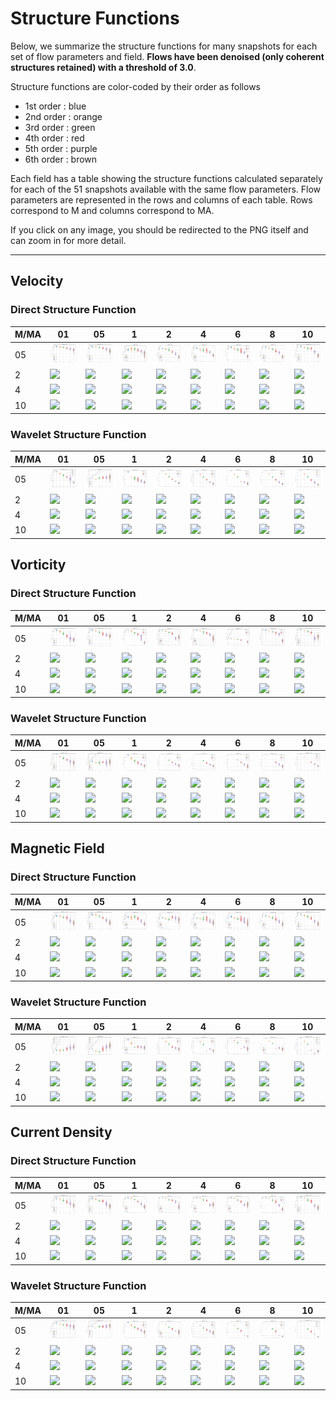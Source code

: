 # Structure Functions

Below, we summarize the structure functions for many snapshots for each set of flow parameters and field.
**Flows have been denoised (only coherent structures retained) with a threshold of 3.0**.

Structure functions are color-coded by their order as follows

  * 1st order : blue
  * 2nd order : orange
  * 3rd order : green
  * 4th order : red
  * 5th order : purple
  * 6th order : brown

Each field has a table showing the structure functions calculated separately for each of the 51 snapshots available with the same flow parameters.
Flow parameters are represented in the rows and columns of each table.
Rows correspond to M and columns correspond to MA.

If you click on any image, you should be redirected to the PNG itself and can zoom in for more detail.

---

## Velocity

### Direct Structure Function

|M/MA| 01 | 05 | 1 | 2 | 4 | 6 | 8 | 10 |
|----|----|----|---|---|---|---|---|----|
| 05 |<img src="M05MA01/w4t-plot-structure-function-ansatz-violin-032_M05MA01_avrg_vel_dsf_denoise-03d00.png">|<img src="M05MA05/w4t-plot-structure-function-ansatz-violin-032_M05MA05_avrg_vel_dsf_denoise-03d00.png">|<img src="M05MA1/w4t-plot-structure-function-ansatz-violin-032_M05MA1_avrg_vel_dsf_denoise-03d00.png">|<img src="M05MA2/w4t-plot-structure-function-ansatz-violin-032_M05MA2_avrg_vel_dsf_denoise-03d00.png">|<img src="M05MA4/w4t-plot-structure-function-ansatz-violin-032_M05MA4_avrg_vel_dsf_denoise-03d00.png">|<img src="M05MA6/w4t-plot-structure-function-ansatz-violin-032_M05MA6_avrg_vel_dsf_denoise-03d00.png">|<img src="M05MA8/w4t-plot-structure-function-ansatz-violin-032_M05MA8_avrg_vel_dsf_denoise-03d00.png">|<img src="M05MA10/w4t-plot-structure-function-ansatz-violin-032_M05MA10_avrg_vel_dsf_denoise-03d00.png">|
| 2  |<img src="M2MA01/w4t-plot-structure-function-ansatz-violin-032_M2MA01_avrg_vel_dsf_denoise-03d00.png">|<img src="M2MA05/w4t-plot-structure-function-ansatz-violin-032_M2MA05_avrg_vel_dsf_denoise-03d00.png">|<img src="M2MA1/w4t-plot-structure-function-ansatz-violin-032_M2MA1_avrg_vel_dsf_denoise-03d00.png">|<img src="M2MA2/w4t-plot-structure-function-ansatz-violin-032_M2MA2_avrg_vel_dsf_denoise-03d00.png">|<img src="M2MA4/w4t-plot-structure-function-ansatz-violin-032_M2MA4_avrg_vel_dsf_denoise-03d00.png">|<img src="M2MA6/w4t-plot-structure-function-ansatz-violin-032_M2MA6_avrg_vel_dsf_denoise-03d00.png">|<img src="M2MA8/w4t-plot-structure-function-ansatz-violin-032_M2MA8_avrg_vel_dsf_denoise-03d00.png">|<img src="M2MA10/w4t-plot-structure-function-ansatz-violin-032_M2MA10_avrg_vel_dsf_denoise-03d00.png">|
| 4  |<img src="M4MA01/w4t-plot-structure-function-ansatz-violin-032_M4MA01_avrg_vel_dsf_denoise-03d00.png">|<img src="M4MA05/w4t-plot-structure-function-ansatz-violin-032_M4MA05_avrg_vel_dsf_denoise-03d00.png">|<img src="M4MA1/w4t-plot-structure-function-ansatz-violin-032_M4MA1_avrg_vel_dsf_denoise-03d00.png">|<img src="M4MA2/w4t-plot-structure-function-ansatz-violin-032_M4MA2_avrg_vel_dsf_denoise-03d00.png">|<img src="M4MA4/w4t-plot-structure-function-ansatz-violin-032_M4MA4_avrg_vel_dsf_denoise-03d00.png">|<img src="M4MA6/w4t-plot-structure-function-ansatz-violin-032_M4MA6_avrg_vel_dsf_denoise-03d00.png">|<img src="M4MA8/w4t-plot-structure-function-ansatz-violin-032_M4MA8_avrg_vel_dsf_denoise-03d00.png">|<img src="M4MA10/w4t-plot-structure-function-ansatz-violin-032_M4MA10_avrg_vel_dsf_denoise-03d00.png">|
| 10 |<img src="M10MA01/w4t-plot-structure-function-ansatz-violin-032_M10MA01_avrg_vel_dsf_denoise-03d00.png">|<img src="M10MA05/w4t-plot-structure-function-ansatz-violin-032_M10MA05_avrg_vel_dsf_denoise-03d00.png">|<img src="M10MA1/w4t-plot-structure-function-ansatz-violin-032_M10MA1_avrg_vel_dsf_denoise-03d00.png">|<img src="M10MA2/w4t-plot-structure-function-ansatz-violin-032_M10MA2_avrg_vel_dsf_denoise-03d00.png">|<img src="M10MA4/w4t-plot-structure-function-ansatz-violin-032_M10MA4_avrg_vel_dsf_denoise-03d00.png">|<img src="M10MA6/w4t-plot-structure-function-ansatz-violin-032_M10MA6_avrg_vel_dsf_denoise-03d00.png">|<img src="M10MA8/w4t-plot-structure-function-ansatz-violin-032_M10MA8_avrg_vel_dsf_denoise-03d00.png">|<img src="M10MA10/w4t-plot-structure-function-ansatz-violin-032_M10MA10_avrg_vel_dsf_denoise-03d00.png">|

### Wavelet Structure Function

|M/MA| 01 | 05 | 1 | 2 | 4 | 6 | 8 | 10 |
|----|----|----|---|---|---|---|---|----|
| 05 |<img src="M05MA01/w4t-plot-structure-function-ansatz-violin-032_M05MA01_avrg_vel_wsf_denoise-03d00.png">|<img src="M05MA05/w4t-plot-structure-function-ansatz-violin-032_M05MA05_avrg_vel_wsf_denoise-03d00.png">|<img src="M05MA1/w4t-plot-structure-function-ansatz-violin-032_M05MA1_avrg_vel_wsf_denoise-03d00.png">|<img src="M05MA2/w4t-plot-structure-function-ansatz-violin-032_M05MA2_avrg_vel_wsf_denoise-03d00.png">|<img src="M05MA4/w4t-plot-structure-function-ansatz-violin-032_M05MA4_avrg_vel_wsf_denoise-03d00.png">|<img src="M05MA6/w4t-plot-structure-function-ansatz-violin-032_M05MA6_avrg_vel_wsf_denoise-03d00.png">|<img src="M05MA8/w4t-plot-structure-function-ansatz-violin-032_M05MA8_avrg_vel_wsf_denoise-03d00.png">|<img src="M05MA10/w4t-plot-structure-function-ansatz-violin-032_M05MA10_avrg_vel_wsf_denoise-03d00.png">|
| 2  |<img src="M2MA01/w4t-plot-structure-function-ansatz-violin-032_M2MA01_avrg_vel_wsf_denoise-03d00.png">|<img src="M2MA05/w4t-plot-structure-function-ansatz-violin-032_M2MA05_avrg_vel_wsf_denoise-03d00.png">|<img src="M2MA1/w4t-plot-structure-function-ansatz-violin-032_M2MA1_avrg_vel_wsf_denoise-03d00.png">|<img src="M2MA2/w4t-plot-structure-function-ansatz-violin-032_M2MA2_avrg_vel_wsf_denoise-03d00.png">|<img src="M2MA4/w4t-plot-structure-function-ansatz-violin-032_M2MA4_avrg_vel_wsf_denoise-03d00.png">|<img src="M2MA6/w4t-plot-structure-function-ansatz-violin-032_M2MA6_avrg_vel_wsf_denoise-03d00.png">|<img src="M2MA8/w4t-plot-structure-function-ansatz-violin-032_M2MA8_avrg_vel_wsf_denoise-03d00.png">|<img src="M2MA10/w4t-plot-structure-function-ansatz-violin-032_M2MA10_avrg_vel_wsf_denoise-03d00.png">|
| 4  |<img src="M4MA01/w4t-plot-structure-function-ansatz-violin-032_M4MA01_avrg_vel_wsf_denoise-03d00.png">|<img src="M4MA05/w4t-plot-structure-function-ansatz-violin-032_M4MA05_avrg_vel_wsf_denoise-03d00.png">|<img src="M4MA1/w4t-plot-structure-function-ansatz-violin-032_M4MA1_avrg_vel_wsf_denoise-03d00.png">|<img src="M4MA2/w4t-plot-structure-function-ansatz-violin-032_M4MA2_avrg_vel_wsf_denoise-03d00.png">|<img src="M4MA4/w4t-plot-structure-function-ansatz-violin-032_M4MA4_avrg_vel_wsf_denoise-03d00.png">|<img src="M4MA6/w4t-plot-structure-function-ansatz-violin-032_M4MA6_avrg_vel_wsf_denoise-03d00.png">|<img src="M4MA8/w4t-plot-structure-function-ansatz-violin-032_M4MA8_avrg_vel_wsf_denoise-03d00.png">|<img src="M4MA10/w4t-plot-structure-function-ansatz-violin-032_M4MA10_avrg_vel_wsf_denoise-03d00.png">|
| 10 |<img src="M10MA01/w4t-plot-structure-function-ansatz-violin-032_M10MA01_avrg_vel_wsf_denoise-03d00.png">|<img src="M10MA05/w4t-plot-structure-function-ansatz-violin-032_M10MA05_avrg_vel_wsf_denoise-03d00.png">|<img src="M10MA1/w4t-plot-structure-function-ansatz-violin-032_M10MA1_avrg_vel_wsf_denoise-03d00.png">|<img src="M10MA2/w4t-plot-structure-function-ansatz-violin-032_M10MA2_avrg_vel_wsf_denoise-03d00.png">|<img src="M10MA4/w4t-plot-structure-function-ansatz-violin-032_M10MA4_avrg_vel_wsf_denoise-03d00.png">|<img src="M10MA6/w4t-plot-structure-function-ansatz-violin-032_M10MA6_avrg_vel_wsf_denoise-03d00.png">|<img src="M10MA8/w4t-plot-structure-function-ansatz-violin-032_M10MA8_avrg_vel_wsf_denoise-03d00.png">|<img src="M10MA10/w4t-plot-structure-function-ansatz-violin-032_M10MA10_avrg_vel_wsf_denoise-03d00.png">|

## Vorticity

### Direct Structure Function

|M/MA| 01 | 05 | 1 | 2 | 4 | 6 | 8 | 10 |
|----|----|----|---|---|---|---|---|----|
| 05 |<img src="M05MA01/w4t-plot-structure-function-ansatz-violin-032_M05MA01_avrg_vort_dsf_denoise-03d00.png">|<img src="M05MA05/w4t-plot-structure-function-ansatz-violin-032_M05MA05_avrg_vort_dsf_denoise-03d00.png">|<img src="M05MA1/w4t-plot-structure-function-ansatz-violin-032_M05MA1_avrg_vort_dsf_denoise-03d00.png">|<img src="M05MA2/w4t-plot-structure-function-ansatz-violin-032_M05MA2_avrg_vort_dsf_denoise-03d00.png">|<img src="M05MA4/w4t-plot-structure-function-ansatz-violin-032_M05MA4_avrg_vort_dsf_denoise-03d00.png">|<img src="M05MA6/w4t-plot-structure-function-ansatz-violin-032_M05MA6_avrg_vort_dsf_denoise-03d00.png">|<img src="M05MA8/w4t-plot-structure-function-ansatz-violin-032_M05MA8_avrg_vort_dsf_denoise-03d00.png">|<img src="M05MA10/w4t-plot-structure-function-ansatz-violin-032_M05MA10_avrg_vort_dsf_denoise-03d00.png">|
| 2  |<img src="M2MA01/w4t-plot-structure-function-ansatz-violin-032_M2MA01_avrg_vort_dsf_denoise-03d00.png">|<img src="M2MA05/w4t-plot-structure-function-ansatz-violin-032_M2MA05_avrg_vort_dsf_denoise-03d00.png">|<img src="M2MA1/w4t-plot-structure-function-ansatz-violin-032_M2MA1_avrg_vort_dsf_denoise-03d00.png">|<img src="M2MA2/w4t-plot-structure-function-ansatz-violin-032_M2MA2_avrg_vort_dsf_denoise-03d00.png">|<img src="M2MA4/w4t-plot-structure-function-ansatz-violin-032_M2MA4_avrg_vort_dsf_denoise-03d00.png">|<img src="M2MA6/w4t-plot-structure-function-ansatz-violin-032_M2MA6_avrg_vort_dsf_denoise-03d00.png">|<img src="M2MA8/w4t-plot-structure-function-ansatz-violin-032_M2MA8_avrg_vort_dsf_denoise-03d00.png">|<img src="M2MA10/w4t-plot-structure-function-ansatz-violin-032_M2MA10_avrg_vort_dsf_denoise-03d00.png">|
| 4  |<img src="M4MA01/w4t-plot-structure-function-ansatz-violin-032_M4MA01_avrg_vort_dsf_denoise-03d00.png">|<img src="M4MA05/w4t-plot-structure-function-ansatz-violin-032_M4MA05_avrg_vort_dsf_denoise-03d00.png">|<img src="M4MA1/w4t-plot-structure-function-ansatz-violin-032_M4MA1_avrg_vort_dsf_denoise-03d00.png">|<img src="M4MA2/w4t-plot-structure-function-ansatz-violin-032_M4MA2_avrg_vort_dsf_denoise-03d00.png">|<img src="M4MA4/w4t-plot-structure-function-ansatz-violin-032_M4MA4_avrg_vort_dsf_denoise-03d00.png">|<img src="M4MA6/w4t-plot-structure-function-ansatz-violin-032_M4MA6_avrg_vort_dsf_denoise-03d00.png">|<img src="M4MA8/w4t-plot-structure-function-ansatz-violin-032_M4MA8_avrg_vort_dsf_denoise-03d00.png">|<img src="M4MA10/w4t-plot-structure-function-ansatz-violin-032_M4MA10_avrg_vort_dsf_denoise-03d00.png">|
| 10 |<img src="M10MA01/w4t-plot-structure-function-ansatz-violin-032_M10MA01_avrg_vort_dsf_denoise-03d00.png">|<img src="M10MA05/w4t-plot-structure-function-ansatz-violin-032_M10MA05_avrg_vort_dsf_denoise-03d00.png">|<img src="M10MA1/w4t-plot-structure-function-ansatz-violin-032_M10MA1_avrg_vort_dsf_denoise-03d00.png">|<img src="M10MA2/w4t-plot-structure-function-ansatz-violin-032_M10MA2_avrg_vort_dsf_denoise-03d00.png">|<img src="M10MA4/w4t-plot-structure-function-ansatz-violin-032_M10MA4_avrg_vort_dsf_denoise-03d00.png">|<img src="M10MA6/w4t-plot-structure-function-ansatz-violin-032_M10MA6_avrg_vort_dsf_denoise-03d00.png">|<img src="M10MA8/w4t-plot-structure-function-ansatz-violin-032_M10MA8_avrg_vort_dsf_denoise-03d00.png">|<img src="M10MA10/w4t-plot-structure-function-ansatz-violin-032_M10MA10_avrg_vort_dsf_denoise-03d00.png">|

### Wavelet Structure Function

|M/MA| 01 | 05 | 1 | 2 | 4 | 6 | 8 | 10 |
|----|----|----|---|---|---|---|---|----|
| 05 |<img src="M05MA01/w4t-plot-structure-function-ansatz-violin-032_M05MA01_avrg_vort_wsf_denoise-03d00.png">|<img src="M05MA05/w4t-plot-structure-function-ansatz-violin-032_M05MA05_avrg_vort_wsf_denoise-03d00.png">|<img src="M05MA1/w4t-plot-structure-function-ansatz-violin-032_M05MA1_avrg_vort_wsf_denoise-03d00.png">|<img src="M05MA2/w4t-plot-structure-function-ansatz-violin-032_M05MA2_avrg_vort_wsf_denoise-03d00.png">|<img src="M05MA4/w4t-plot-structure-function-ansatz-violin-032_M05MA4_avrg_vort_wsf_denoise-03d00.png">|<img src="M05MA6/w4t-plot-structure-function-ansatz-violin-032_M05MA6_avrg_vort_wsf_denoise-03d00.png">|<img src="M05MA8/w4t-plot-structure-function-ansatz-violin-032_M05MA8_avrg_vort_wsf_denoise-03d00.png">|<img src="M05MA10/w4t-plot-structure-function-ansatz-violin-032_M05MA10_avrg_vort_wsf_denoise-03d00.png">|
| 2  |<img src="M2MA01/w4t-plot-structure-function-ansatz-violin-032_M2MA01_avrg_vort_wsf_denoise-03d00.png">|<img src="M2MA05/w4t-plot-structure-function-ansatz-violin-032_M2MA05_avrg_vort_wsf_denoise-03d00.png">|<img src="M2MA1/w4t-plot-structure-function-ansatz-violin-032_M2MA1_avrg_vort_wsf_denoise-03d00.png">|<img src="M2MA2/w4t-plot-structure-function-ansatz-violin-032_M2MA2_avrg_vort_wsf_denoise-03d00.png">|<img src="M2MA4/w4t-plot-structure-function-ansatz-violin-032_M2MA4_avrg_vort_wsf_denoise-03d00.png">|<img src="M2MA6/w4t-plot-structure-function-ansatz-violin-032_M2MA6_avrg_vort_wsf_denoise-03d00.png">|<img src="M2MA8/w4t-plot-structure-function-ansatz-violin-032_M2MA8_avrg_vort_wsf_denoise-03d00.png">|<img src="M2MA10/w4t-plot-structure-function-ansatz-violin-032_M2MA10_avrg_vort_wsf_denoise-03d00.png">|
| 4  |<img src="M4MA01/w4t-plot-structure-function-ansatz-violin-032_M4MA01_avrg_vort_wsf_denoise-03d00.png">|<img src="M4MA05/w4t-plot-structure-function-ansatz-violin-032_M4MA05_avrg_vort_wsf_denoise-03d00.png">|<img src="M4MA1/w4t-plot-structure-function-ansatz-violin-032_M4MA1_avrg_vort_wsf_denoise-03d00.png">|<img src="M4MA2/w4t-plot-structure-function-ansatz-violin-032_M4MA2_avrg_vort_wsf_denoise-03d00.png">|<img src="M4MA4/w4t-plot-structure-function-ansatz-violin-032_M4MA4_avrg_vort_wsf_denoise-03d00.png">|<img src="M4MA6/w4t-plot-structure-function-ansatz-violin-032_M4MA6_avrg_vort_wsf_denoise-03d00.png">|<img src="M4MA8/w4t-plot-structure-function-ansatz-violin-032_M4MA8_avrg_vort_wsf_denoise-03d00.png">|<img src="M4MA10/w4t-plot-structure-function-ansatz-violin-032_M4MA10_avrg_vort_wsf_denoise-03d00.png">|
| 10 |<img src="M10MA01/w4t-plot-structure-function-ansatz-violin-032_M10MA01_avrg_vort_wsf_denoise-03d00.png">|<img src="M10MA05/w4t-plot-structure-function-ansatz-violin-032_M10MA05_avrg_vort_wsf_denoise-03d00.png">|<img src="M10MA1/w4t-plot-structure-function-ansatz-violin-032_M10MA1_avrg_vort_wsf_denoise-03d00.png">|<img src="M10MA2/w4t-plot-structure-function-ansatz-violin-032_M10MA2_avrg_vort_wsf_denoise-03d00.png">|<img src="M10MA4/w4t-plot-structure-function-ansatz-violin-032_M10MA4_avrg_vort_wsf_denoise-03d00.png">|<img src="M10MA6/w4t-plot-structure-function-ansatz-violin-032_M10MA6_avrg_vort_wsf_denoise-03d00.png">|<img src="M10MA8/w4t-plot-structure-function-ansatz-violin-032_M10MA8_avrg_vort_wsf_denoise-03d00.png">|<img src="M10MA10/w4t-plot-structure-function-ansatz-violin-032_M10MA10_avrg_vort_wsf_denoise-03d00.png">|

## Magnetic Field

### Direct Structure Function

|M/MA| 01 | 05 | 1 | 2 | 4 | 6 | 8 | 10 |
|----|----|----|---|---|---|---|---|----|
| 05 |<img src="M05MA01/w4t-plot-structure-function-ansatz-violin-032_M05MA01_avrg_mag_dsf_denoise-03d00.png">|<img src="M05MA05/w4t-plot-structure-function-ansatz-violin-032_M05MA05_avrg_mag_dsf_denoise-03d00.png">|<img src="M05MA1/w4t-plot-structure-function-ansatz-violin-032_M05MA1_avrg_mag_dsf_denoise-03d00.png">|<img src="M05MA2/w4t-plot-structure-function-ansatz-violin-032_M05MA2_avrg_mag_dsf_denoise-03d00.png">|<img src="M05MA4/w4t-plot-structure-function-ansatz-violin-032_M05MA4_avrg_mag_dsf_denoise-03d00.png">|<img src="M05MA6/w4t-plot-structure-function-ansatz-violin-032_M05MA6_avrg_mag_dsf_denoise-03d00.png">|<img src="M05MA8/w4t-plot-structure-function-ansatz-violin-032_M05MA8_avrg_mag_dsf_denoise-03d00.png">|<img src="M05MA10/w4t-plot-structure-function-ansatz-violin-032_M05MA10_avrg_mag_dsf_denoise-03d00.png">|
| 2  |<img src="M2MA01/w4t-plot-structure-function-ansatz-violin-032_M2MA01_avrg_mag_dsf_denoise-03d00.png">|<img src="M2MA05/w4t-plot-structure-function-ansatz-violin-032_M2MA05_avrg_mag_dsf_denoise-03d00.png">|<img src="M2MA1/w4t-plot-structure-function-ansatz-violin-032_M2MA1_avrg_mag_dsf_denoise-03d00.png">|<img src="M2MA2/w4t-plot-structure-function-ansatz-violin-032_M2MA2_avrg_mag_dsf_denoise-03d00.png">|<img src="M2MA4/w4t-plot-structure-function-ansatz-violin-032_M2MA4_avrg_mag_dsf_denoise-03d00.png">|<img src="M2MA6/w4t-plot-structure-function-ansatz-violin-032_M2MA6_avrg_mag_dsf_denoise-03d00.png">|<img src="M2MA8/w4t-plot-structure-function-ansatz-violin-032_M2MA8_avrg_mag_dsf_denoise-03d00.png">|<img src="M2MA10/w4t-plot-structure-function-ansatz-violin-032_M2MA10_avrg_mag_dsf_denoise-03d00.png">|
| 4  |<img src="M4MA01/w4t-plot-structure-function-ansatz-violin-032_M4MA01_avrg_mag_dsf_denoise-03d00.png">|<img src="M4MA05/w4t-plot-structure-function-ansatz-violin-032_M4MA05_avrg_mag_dsf_denoise-03d00.png">|<img src="M4MA1/w4t-plot-structure-function-ansatz-violin-032_M4MA1_avrg_mag_dsf_denoise-03d00.png">|<img src="M4MA2/w4t-plot-structure-function-ansatz-violin-032_M4MA2_avrg_mag_dsf_denoise-03d00.png">|<img src="M4MA4/w4t-plot-structure-function-ansatz-violin-032_M4MA4_avrg_mag_dsf_denoise-03d00.png">|<img src="M4MA6/w4t-plot-structure-function-ansatz-violin-032_M4MA6_avrg_mag_dsf_denoise-03d00.png">|<img src="M4MA8/w4t-plot-structure-function-ansatz-violin-032_M4MA8_avrg_mag_dsf_denoise-03d00.png">|<img src="M4MA10/w4t-plot-structure-function-ansatz-violin-032_M4MA10_avrg_mag_dsf_denoise-03d00.png">|
| 10 |<img src="M10MA01/w4t-plot-structure-function-ansatz-violin-032_M10MA01_avrg_mag_dsf_denoise-03d00.png">|<img src="M10MA05/w4t-plot-structure-function-ansatz-violin-032_M10MA05_avrg_mag_dsf_denoise-03d00.png">|<img src="M10MA1/w4t-plot-structure-function-ansatz-violin-032_M10MA1_avrg_mag_dsf_denoise-03d00.png">|<img src="M10MA2/w4t-plot-structure-function-ansatz-violin-032_M10MA2_avrg_mag_dsf_denoise-03d00.png">|<img src="M10MA4/w4t-plot-structure-function-ansatz-violin-032_M10MA4_avrg_mag_dsf_denoise-03d00.png">|<img src="M10MA6/w4t-plot-structure-function-ansatz-violin-032_M10MA6_avrg_mag_dsf_denoise-03d00.png">|<img src="M10MA8/w4t-plot-structure-function-ansatz-violin-032_M10MA8_avrg_mag_dsf_denoise-03d00.png">|<img src="M10MA10/w4t-plot-structure-function-ansatz-violin-032_M10MA10_avrg_mag_dsf_denoise-03d00.png">|

### Wavelet Structure Function

|M/MA| 01 | 05 | 1 | 2 | 4 | 6 | 8 | 10 |
|----|----|----|---|---|---|---|---|----|
| 05 |<img src="M05MA01/w4t-plot-structure-function-ansatz-violin-032_M05MA01_avrg_mag_wsf_denoise-03d00.png">|<img src="M05MA05/w4t-plot-structure-function-ansatz-violin-032_M05MA05_avrg_mag_wsf_denoise-03d00.png">|<img src="M05MA1/w4t-plot-structure-function-ansatz-violin-032_M05MA1_avrg_mag_wsf_denoise-03d00.png">|<img src="M05MA2/w4t-plot-structure-function-ansatz-violin-032_M05MA2_avrg_mag_wsf_denoise-03d00.png">|<img src="M05MA4/w4t-plot-structure-function-ansatz-violin-032_M05MA4_avrg_mag_wsf_denoise-03d00.png">|<img src="M05MA6/w4t-plot-structure-function-ansatz-violin-032_M05MA6_avrg_mag_wsf_denoise-03d00.png">|<img src="M05MA8/w4t-plot-structure-function-ansatz-violin-032_M05MA8_avrg_mag_wsf_denoise-03d00.png">|<img src="M05MA10/w4t-plot-structure-function-ansatz-violin-032_M05MA10_avrg_mag_wsf_denoise-03d00.png">|
| 2  |<img src="M2MA01/w4t-plot-structure-function-ansatz-violin-032_M2MA01_avrg_mag_wsf_denoise-03d00.png">|<img src="M2MA05/w4t-plot-structure-function-ansatz-violin-032_M2MA05_avrg_mag_wsf_denoise-03d00.png">|<img src="M2MA1/w4t-plot-structure-function-ansatz-violin-032_M2MA1_avrg_mag_wsf_denoise-03d00.png">|<img src="M2MA2/w4t-plot-structure-function-ansatz-violin-032_M2MA2_avrg_mag_wsf_denoise-03d00.png">|<img src="M2MA4/w4t-plot-structure-function-ansatz-violin-032_M2MA4_avrg_mag_wsf_denoise-03d00.png">|<img src="M2MA6/w4t-plot-structure-function-ansatz-violin-032_M2MA6_avrg_mag_wsf_denoise-03d00.png">|<img src="M2MA8/w4t-plot-structure-function-ansatz-violin-032_M2MA8_avrg_mag_wsf_denoise-03d00.png">|<img src="M2MA10/w4t-plot-structure-function-ansatz-violin-032_M2MA10_avrg_mag_wsf_denoise-03d00.png">|
| 4  |<img src="M4MA01/w4t-plot-structure-function-ansatz-violin-032_M4MA01_avrg_mag_wsf_denoise-03d00.png">|<img src="M4MA05/w4t-plot-structure-function-ansatz-violin-032_M4MA05_avrg_mag_wsf_denoise-03d00.png">|<img src="M4MA1/w4t-plot-structure-function-ansatz-violin-032_M4MA1_avrg_mag_wsf_denoise-03d00.png">|<img src="M4MA2/w4t-plot-structure-function-ansatz-violin-032_M4MA2_avrg_mag_wsf_denoise-03d00.png">|<img src="M4MA4/w4t-plot-structure-function-ansatz-violin-032_M4MA4_avrg_mag_wsf_denoise-03d00.png">|<img src="M4MA6/w4t-plot-structure-function-ansatz-violin-032_M4MA6_avrg_mag_wsf_denoise-03d00.png">|<img src="M4MA8/w4t-plot-structure-function-ansatz-violin-032_M4MA8_avrg_mag_wsf_denoise-03d00.png">|<img src="M4MA10/w4t-plot-structure-function-ansatz-violin-032_M4MA10_avrg_mag_wsf_denoise-03d00.png">|
| 10 |<img src="M10MA01/w4t-plot-structure-function-ansatz-violin-032_M10MA01_avrg_mag_wsf_denoise-03d00.png">|<img src="M10MA05/w4t-plot-structure-function-ansatz-violin-032_M10MA05_avrg_mag_wsf_denoise-03d00.png">|<img src="M10MA1/w4t-plot-structure-function-ansatz-violin-032_M10MA1_avrg_mag_wsf_denoise-03d00.png">|<img src="M10MA2/w4t-plot-structure-function-ansatz-violin-032_M10MA2_avrg_mag_wsf_denoise-03d00.png">|<img src="M10MA4/w4t-plot-structure-function-ansatz-violin-032_M10MA4_avrg_mag_wsf_denoise-03d00.png">|<img src="M10MA6/w4t-plot-structure-function-ansatz-violin-032_M10MA6_avrg_mag_wsf_denoise-03d00.png">|<img src="M10MA8/w4t-plot-structure-function-ansatz-violin-032_M10MA8_avrg_mag_wsf_denoise-03d00.png">|<img src="M10MA10/w4t-plot-structure-function-ansatz-violin-032_M10MA10_avrg_mag_wsf_denoise-03d00.png">|

## Current Density

### Direct Structure Function

|M/MA| 01 | 05 | 1 | 2 | 4 | 6 | 8 | 10 |
|----|----|----|---|---|---|---|---|----|
| 05 |<img src="M05MA01/w4t-plot-structure-function-ansatz-violin-032_M05MA01_avrg_curr_dsf_denoise-03d00.png">|<img src="M05MA05/w4t-plot-structure-function-ansatz-violin-032_M05MA05_avrg_curr_dsf_denoise-03d00.png">|<img src="M05MA1/w4t-plot-structure-function-ansatz-violin-032_M05MA1_avrg_curr_dsf_denoise-03d00.png">|<img src="M05MA2/w4t-plot-structure-function-ansatz-violin-032_M05MA2_avrg_curr_dsf_denoise-03d00.png">|<img src="M05MA4/w4t-plot-structure-function-ansatz-violin-032_M05MA4_avrg_curr_dsf_denoise-03d00.png">|<img src="M05MA6/w4t-plot-structure-function-ansatz-violin-032_M05MA6_avrg_curr_dsf_denoise-03d00.png">|<img src="M05MA8/w4t-plot-structure-function-ansatz-violin-032_M05MA8_avrg_curr_dsf_denoise-03d00.png">|<img src="M05MA10/w4t-plot-structure-function-ansatz-violin-032_M05MA10_avrg_curr_dsf_denoise-03d00.png">|
| 2  |<img src="M2MA01/w4t-plot-structure-function-ansatz-violin-032_M2MA01_avrg_curr_dsf_denoise-03d00.png">|<img src="M2MA05/w4t-plot-structure-function-ansatz-violin-032_M2MA05_avrg_curr_dsf_denoise-03d00.png">|<img src="M2MA1/w4t-plot-structure-function-ansatz-violin-032_M2MA1_avrg_curr_dsf_denoise-03d00.png">|<img src="M2MA2/w4t-plot-structure-function-ansatz-violin-032_M2MA2_avrg_curr_dsf_denoise-03d00.png">|<img src="M2MA4/w4t-plot-structure-function-ansatz-violin-032_M2MA4_avrg_curr_dsf_denoise-03d00.png">|<img src="M2MA6/w4t-plot-structure-function-ansatz-violin-032_M2MA6_avrg_curr_dsf_denoise-03d00.png">|<img src="M2MA8/w4t-plot-structure-function-ansatz-violin-032_M2MA8_avrg_curr_dsf_denoise-03d00.png">|<img src="M2MA10/w4t-plot-structure-function-ansatz-violin-032_M2MA10_avrg_curr_dsf_denoise-03d00.png">|
| 4  |<img src="M4MA01/w4t-plot-structure-function-ansatz-violin-032_M4MA01_avrg_curr_dsf_denoise-03d00.png">|<img src="M4MA05/w4t-plot-structure-function-ansatz-violin-032_M4MA05_avrg_curr_dsf_denoise-03d00.png">|<img src="M4MA1/w4t-plot-structure-function-ansatz-violin-032_M4MA1_avrg_curr_dsf_denoise-03d00.png">|<img src="M4MA2/w4t-plot-structure-function-ansatz-violin-032_M4MA2_avrg_curr_dsf_denoise-03d00.png">|<img src="M4MA4/w4t-plot-structure-function-ansatz-violin-032_M4MA4_avrg_curr_dsf_denoise-03d00.png">|<img src="M4MA6/w4t-plot-structure-function-ansatz-violin-032_M4MA6_avrg_curr_dsf_denoise-03d00.png">|<img src="M4MA8/w4t-plot-structure-function-ansatz-violin-032_M4MA8_avrg_curr_dsf_denoise-03d00.png">|<img src="M4MA10/w4t-plot-structure-function-ansatz-violin-032_M4MA10_avrg_curr_dsf_denoise-03d00.png">|
| 10 |<img src="M10MA01/w4t-plot-structure-function-ansatz-violin-032_M10MA01_avrg_curr_dsf_denoise-03d00.png">|<img src="M10MA05/w4t-plot-structure-function-ansatz-violin-032_M10MA05_avrg_curr_dsf_denoise-03d00.png">|<img src="M10MA1/w4t-plot-structure-function-ansatz-violin-032_M10MA1_avrg_curr_dsf_denoise-03d00.png">|<img src="M10MA2/w4t-plot-structure-function-ansatz-violin-032_M10MA2_avrg_curr_dsf_denoise-03d00.png">|<img src="M10MA4/w4t-plot-structure-function-ansatz-violin-032_M10MA4_avrg_curr_dsf_denoise-03d00.png">|<img src="M10MA6/w4t-plot-structure-function-ansatz-violin-032_M10MA6_avrg_curr_dsf_denoise-03d00.png">|<img src="M10MA8/w4t-plot-structure-function-ansatz-violin-032_M10MA8_avrg_curr_dsf_denoise-03d00.png">|<img src="M10MA10/w4t-plot-structure-function-ansatz-violin-032_M10MA10_avrg_curr_dsf_denoise-03d00.png">|

### Wavelet Structure Function

|M/MA| 01 | 05 | 1 | 2 | 4 | 6 | 8 | 10 |
|----|----|----|---|---|---|---|---|----|
| 05 |<img src="M05MA01/w4t-plot-structure-function-ansatz-violin-032_M05MA01_avrg_curr_wsf_denoise-03d00.png">|<img src="M05MA05/w4t-plot-structure-function-ansatz-violin-032_M05MA05_avrg_curr_wsf_denoise-03d00.png">|<img src="M05MA1/w4t-plot-structure-function-ansatz-violin-032_M05MA1_avrg_curr_wsf_denoise-03d00.png">|<img src="M05MA2/w4t-plot-structure-function-ansatz-violin-032_M05MA2_avrg_curr_wsf_denoise-03d00.png">|<img src="M05MA4/w4t-plot-structure-function-ansatz-violin-032_M05MA4_avrg_curr_wsf_denoise-03d00.png">|<img src="M05MA6/w4t-plot-structure-function-ansatz-violin-032_M05MA6_avrg_curr_wsf_denoise-03d00.png">|<img src="M05MA8/w4t-plot-structure-function-ansatz-violin-032_M05MA8_avrg_curr_wsf_denoise-03d00.png">|<img src="M05MA10/w4t-plot-structure-function-ansatz-violin-032_M05MA10_avrg_curr_wsf_denoise-03d00.png">|
| 2  |<img src="M2MA01/w4t-plot-structure-function-ansatz-violin-032_M2MA01_avrg_curr_wsf_denoise-03d00.png">|<img src="M2MA05/w4t-plot-structure-function-ansatz-violin-032_M2MA05_avrg_curr_wsf_denoise-03d00.png">|<img src="M2MA1/w4t-plot-structure-function-ansatz-violin-032_M2MA1_avrg_curr_wsf_denoise-03d00.png">|<img src="M2MA2/w4t-plot-structure-function-ansatz-violin-032_M2MA2_avrg_curr_wsf_denoise-03d00.png">|<img src="M2MA4/w4t-plot-structure-function-ansatz-violin-032_M2MA4_avrg_curr_wsf_denoise-03d00.png">|<img src="M2MA6/w4t-plot-structure-function-ansatz-violin-032_M2MA6_avrg_curr_wsf_denoise-03d00.png">|<img src="M2MA8/w4t-plot-structure-function-ansatz-violin-032_M2MA8_avrg_curr_wsf_denoise-03d00.png">|<img src="M2MA10/w4t-plot-structure-function-ansatz-violin-032_M2MA10_avrg_curr_wsf_denoise-03d00.png">|
| 4  |<img src="M4MA01/w4t-plot-structure-function-ansatz-violin-032_M4MA01_avrg_curr_wsf_denoise-03d00.png">|<img src="M4MA05/w4t-plot-structure-function-ansatz-violin-032_M4MA05_avrg_curr_wsf_denoise-03d00.png">|<img src="M4MA1/w4t-plot-structure-function-ansatz-violin-032_M4MA1_avrg_curr_wsf_denoise-03d00.png">|<img src="M4MA2/w4t-plot-structure-function-ansatz-violin-032_M4MA2_avrg_curr_wsf_denoise-03d00.png">|<img src="M4MA4/w4t-plot-structure-function-ansatz-violin-032_M4MA4_avrg_curr_wsf_denoise-03d00.png">|<img src="M4MA6/w4t-plot-structure-function-ansatz-violin-032_M4MA6_avrg_curr_wsf_denoise-03d00.png">|<img src="M4MA8/w4t-plot-structure-function-ansatz-violin-032_M4MA8_avrg_curr_wsf_denoise-03d00.png">|<img src="M4MA10/w4t-plot-structure-function-ansatz-violin-032_M4MA10_avrg_curr_wsf_denoise-03d00.png">|
| 10 |<img src="M10MA01/w4t-plot-structure-function-ansatz-violin-032_M10MA01_avrg_curr_wsf_denoise-03d00.png">|<img src="M10MA05/w4t-plot-structure-function-ansatz-violin-032_M10MA05_avrg_curr_wsf_denoise-03d00.png">|<img src="M10MA1/w4t-plot-structure-function-ansatz-violin-032_M10MA1_avrg_curr_wsf_denoise-03d00.png">|<img src="M10MA2/w4t-plot-structure-function-ansatz-violin-032_M10MA2_avrg_curr_wsf_denoise-03d00.png">|<img src="M10MA4/w4t-plot-structure-function-ansatz-violin-032_M10MA4_avrg_curr_wsf_denoise-03d00.png">|<img src="M10MA6/w4t-plot-structure-function-ansatz-violin-032_M10MA6_avrg_curr_wsf_denoise-03d00.png">|<img src="M10MA8/w4t-plot-structure-function-ansatz-violin-032_M10MA8_avrg_curr_wsf_denoise-03d00.png">|<img src="M10MA10/w4t-plot-structure-function-ansatz-violin-032_M10MA10_avrg_curr_wsf_denoise-03d00.png">|
